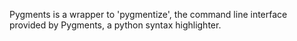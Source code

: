 Pygments is a wrapper to 'pygmentize', the command line interface provided by Pygments, a python syntax highlighter.